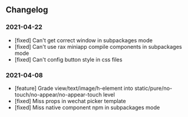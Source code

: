 ## Changelog

### 2021-04-22

- [fixed] Can't get correct window in subpackages mode
- [fixed] Can't use rax miniapp compile components in subpackages mode
- [fixed] Can't config button style in css files

### 2021-04-08

- [feature] Grade view/text/image/h-element into static/pure/no-touch/no-appear/no-appear-touch level
- [fixed] Miss props in wechat picker template
- [fixed] Miss native component npm in subpackages mode
